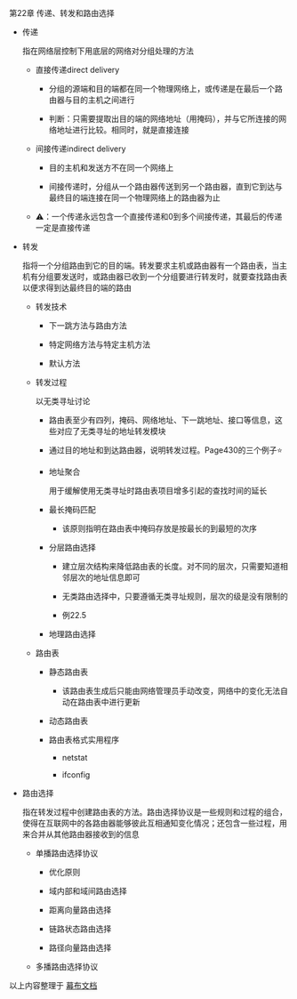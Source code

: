     

第22章 传递、转发和路由选择

- 传递
    
    指在网络层控制下用底层的网络对分组处理的方法
    
    - 直接传递direct delivery
        
        - 分组的源端和目的端都在同一个物理网络上，或传递是在最后一个路由器与目的主机之间进行
            
        - 判断：只需要提取出目的端的网络地址（用掩码），并与它所连接的网络地址进行比较。相同时，就是直接连接
            
        
    - 间接传递indirect delivery
        
        - 目的主机和发送方不在同一个网络上
            
        - 间接传递时，分组从一个路由器传送到另一个路由器，直到它到达与最终目的端连接在同一个物理网络上的路由器为止
            
        
    - ⚠️：一个传递永远包含一个直接传递和0到多个间接传递，其最后的传递一定是直接传递
        
    
- 转发
    
    指将一个分组路由到它的目的端。转发要求主机或路由器有一个路由表，当主机有分组要发送时，或路由器已收到一个分组要进行转发时，就要查找路由表以便求得到达最终目的端的路由
    
    - 转发技术
        
        - 下一跳方法与路由方法
            
        - 特定网络方法与特定主机方法
            
        - 默认方法
            
        
    - 转发过程
        
        以无类寻址讨论
        
        - 路由表至少有四列，掩码、网络地址、下一跳地址、接口等信息，这些对应了无类寻址的地址转发模块
            
        - 通过目的地址和到达路由器，说明转发过程。Page430的三个例子⭐️
            
        - 地址聚合
            
            用于缓解使用无类寻址时路由表项目增多引起的查找时间的延长
            
        - 最长掩码匹配
            
            - 该原则指明在路由表中掩码存放是按最长的到最短的次序
                
            
        - 分层路由选择
            
            - 建立层次结构来降低路由表的长度。对不同的层次，只需要知道相邻层次的地址信息即可
                
            - 无类路由选择中，只要遵循无类寻址规则，层次的级是没有限制的
                
            - 例22.5
                
            
        - 地理路由选择
            
        
    - 路由表
        
        - 静态路由表
            
            - 该路由表生成后只能由网络管理员手动改变，网络中的变化无法自动在路由表中进行更新
                
            
        - 动态路由表
            
        - 路由表格式实用程序
            
            - netstat
                
            - ifconfig
                
            
        
    
- 路由选择
    
    指在转发过程中创建路由表的方法。路由选择协议是一些规则和过程的组合，使得在互联网中的各路由器能够彼此互相通知变化情况；还包含一些过程，用来合并从其他路由器接收到的信息
    
    - 单播路由选择协议
        
        - 优化原则
            
        - 域内部和域间路由选择
            
        - 距离向量路由选择
            
        - 链路状态路由选择
            
        - 路径向量路由选择
            
        
    - 多播路由选择协议
        
    

以上内容整理于 [幕布文档](https://mubu.com?s=export-pdf)